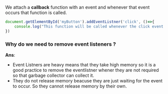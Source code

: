 We attach a **callback** function with an event and whenever that event occurs that function is called.

```js
document.getElementById('myButton').addEventListner('click', ()=>{
	console.log("This function will be called whenever the click event will occur")
})
```


### Why do we need to remove event listeners ? 
**Ans**: 
- Event Listners are heavy means that they take high memory so it is a good practice to remove the eventlistner whener they are not required so that garbage collector can collect it.
- They do not release memory beacuse they are just waiting for the event to occur. So they cannot release memory by their own.